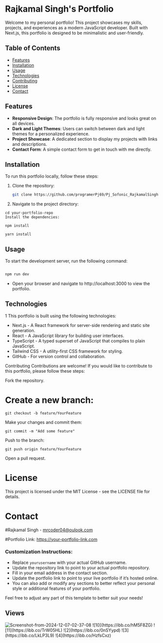 # Rajkamal Singh's Portfolio

Welcome to my personal portfolio! This project showcases my skills, projects, and experiences as a modern JavaScript developer. Built with Next.js, this portfolio is designed to be minimalistic and user-friendly.

## Table of Contents

- [Features](#features)
- [Installation](#installation)
- [Usage](#usage)
- [Technologies](#technologies)
- [Contributing](#contributing)
- [License](#license)
- [Contact](#contact)

## Features

- **Responsive Design**: The portfolio is fully responsive and looks great on all devices.
- **Dark and Light Themes**: Users can switch between dark and light themes for a personalized experience.
- **Project Showcase**: A dedicated section to display my projects with links and descriptions.
- **Contact Form**: A simple contact form to get in touch with me directly.

## Installation

To run this portfolio locally, follow these steps:

1. Clone the repository:
   ```bash
   git clone https://github.com/programerPj69/Pj_Sofonic_RajkamalSingh.git
   ```
2. Navigate to the project directory:


```
cd your-portfolio-repo
Install the dependencies:
```
```
npm install
```
```
yarn install
```
## Usage
To start the development server, run the following command:

```bash

npm run dev
```
- Open your browser and navigate to http://localhost:3000 to view the portfolio.

## Technologies
1 This portfolio is built using the following technologies:

- Next.js - A React framework for server-side rendering and static site generation.
- React - A JavaScript library for building user interfaces.
- TypeScript - A typed superset of JavaScript that compiles to plain JavaScript.
- Tailwind CSS - A utility-first CSS framework for styling.
- GitHub - For version control and collaboration.

Contributing
Contributions are welcome! If you would like to contribute to this portfolio, please follow these steps:

Fork the repository.
# Create a new branch:
```
git checkout -b feature/YourFeature
```
Make your changes and commit them:
```
git commit -m "Add some feature"
```
Push to the branch:
```
git push origin feature/YourFeature
```
Open a pull request.
# License
This project is licensed under the MIT License - see the LICENSE file for details.

# Contact
#Rajkamal Singh - mrcoder04@oulook.com

#Portfolio Link: https://your-portfolio-link.com



### Customization Instructions:
- Replace `yourusername` with your actual GitHub username.
- Update the repository link to point to your actual portfolio repository.
- Fill in your email address in the contact section.
- Update the portfolio link to point to your live portfolio if it’s hosted online.
- You can also add or modify any sections to better reflect your personal style or additional features of your portfolio.

Feel free to adjust any part of this template to better suit your needs!

## Views
<img src="https://i.ibb.co/XSytVRN/Screenshot-from-2024-12-07-02-37-08.png" alt="Screenshot-from-2024-12-07-02-37-08" border="0">
![10](https://ibb.co/hM5F8ZG)
![11](https://ibb.co/TrW05HL)
![2](https://ibb.co/0nSYypd)
![3](https://ibb.co/LkLP3L9)
![4](https://ibb.co/HzfsCxz)
